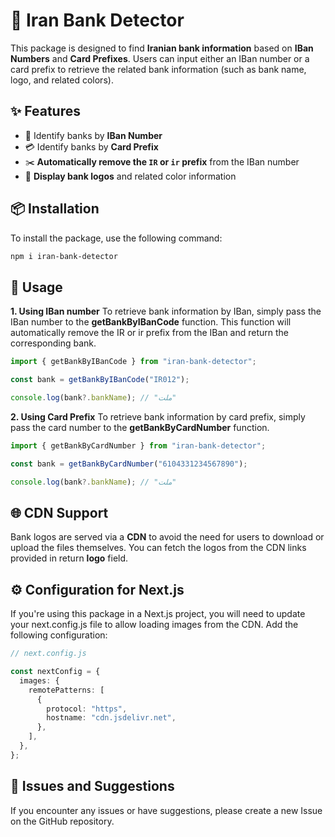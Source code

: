 # 🏦 Iran Bank Detector

This package is designed to find **Iranian bank information** based on **IBan Numbers** and **Card Prefixes**. Users can input either an IBan number or a card prefix to retrieve the related bank information (such as bank name, logo, and related colors).

## ✨ Features

- 📑 Identify banks by **IBan Number**
- 💳 Identify banks by **Card Prefix**
- ✂️ **Automatically remove the `IR` or `ir` prefix** from the IBan number
- 🎨 **Display bank logos** and related color information

## 📦 Installation

To install the package, use the following command:

```bash
npm i iran-bank-detector
```

## 🧪 Usage

**1. Using IBan number**
To retrieve bank information by IBan, simply pass the IBan number to the **getBankByIBanCode** function. This function will automatically remove the IR or ir prefix from the IBan and return the corresponding bank.

```ts
import { getBankByIBanCode } from "iran-bank-detector";

const bank = getBankByIBanCode("IR012");

console.log(bank?.bankName); // "ملت"
```

**2. Using Card Prefix**
To retrieve bank information by card prefix, simply pass the card number to the **getBankByCardNumber** function.

```ts
import { getBankByCardNumber } from "iran-bank-detector";

const bank = getBankByCardNumber("6104331234567890");

console.log(bank?.bankName); // "ملت"
```

## 🌐 CDN Support

Bank logos are served via a **CDN** to avoid the need for users to download or upload the files themselves. You can fetch the logos from the CDN links provided in return **logo** field.

## ⚙️ Configuration for Next.js

If you're using this package in a Next.js project, you will need to update your next.config.js file to allow loading images from the CDN. Add the following configuration:

```ts
// next.config.js

const nextConfig = {
  images: {
    remotePatterns: [
      {
        protocol: "https",
        hostname: "cdn.jsdelivr.net",
      },
    ],
  },
};
```

## 📝 Issues and Suggestions

If you encounter any issues or have suggestions, please create a new Issue on the GitHub repository.
